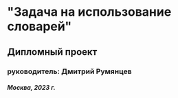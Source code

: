 # "Задача на использование словарей"
## Дипломный проект
### руководитель: Дмитрий Румянцев
##### Москва, 2023 г.
